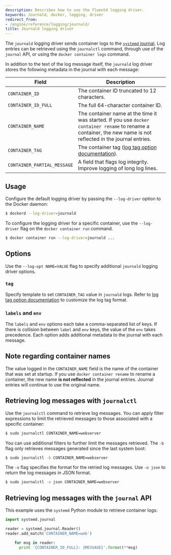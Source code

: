 ```yaml
---
description: Describes how to use the fluentd logging driver.
keywords: Journald, docker, logging, driver
redirect_from:
- /engine/reference/logging/journald/
title: Journald logging driver
---
```


The `journald` logging driver sends container logs to the
[`systemd` journal](http://www.freedesktop.org/software/systemd/man/systemd-journald.service.html).
Log entries can be retrieved using the `journalctl` command, through use of the
`journal` API, or using the `docker container logs` command.

In addition to the text of the log message itself, the `journald` log driver
stores the following metadata in the journal with each message:

| Field                       | Description |
------------------------------|-------------|
| `CONTAINER_ID`              | The container ID truncated to 12 characters. |
| `CONTAINER_ID_FULL`         | The full 64-character container ID. |
| `CONTAINER_NAME`            | The container name at the time it was started. If you use `docker container rename` to rename a container, the new name is not reflected in the journal entries. |
| `CONTAINER_TAG`             | The container tag ([log tag option documentation](log_tags.md)). |
| `CONTAINER_PARTIAL_MESSAGE` | A field that flags log integrity. Improve logging of long log lines. |

## Usage

Configure the default logging driver by passing the `--log-driver` option to the
Docker daemon:

```bash
$ dockerd --log-driver=journald
```

To configure the logging driver for a specific container, use the `--log-driver`
flag on the `docker container run` command.

```bash
$ docker container run --log-driver=journald ...
```

## Options

Use the `--log-opt NAME=VALUE` flag to specify additional `journald` logging
driver options.

### `tag`

Specify template to set `CONTAINER_TAG` value in `journald` logs. Refer to
[log tag option documentation](log_tags.md) to customize the log tag format.

### `labels` and `env`

The `labels` and `env` options each take a comma-separated list of keys. If
there is collision between `label` and `env` keys, the value of the `env` takes
precedence. Each option adds additional metadata to the journal with each
message.

## Note regarding container names

The value logged in the `CONTAINER_NAME` field is the name of the container that
was set at startup. If you use `docker container rename` to rename a container, the new
name **is not reflected** in the journal entries. Journal entries will continue
to use the original name.

## Retrieving log messages with `journalctl`

Use the `journalctl` command to retrieve log messages. You can apply filter
expressions to limit the retrieved messages to those associated with a specific
container:

```bash
$ sudo journalctl CONTAINER_NAME=webserver
```

You can use additional filters to further limit the messages retrieved. The `-b`
flag only retrieves messages generated since the last system boot:

```bash
$ sudo journalctl -b CONTAINER_NAME=webserver
```

The `-o` flag specifies the format for the retried log messages. Use `-o json`
to return the log messages in JSON format.

```bash
$ sudo journalctl -o json CONTAINER_NAME=webserver
```

## Retrieving log messages with the `journal` API

This example uses the `systemd` Python module to retrieve container
logs:

```python
import systemd.journal

reader = systemd.journal.Reader()
reader.add_match('CONTAINER_NAME=web')

    for msg in reader:
      print '{CONTAINER_ID_FULL}: {MESSAGE}'.format(**msg)
```
